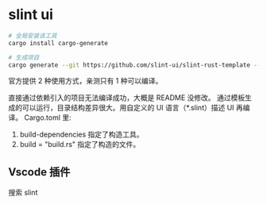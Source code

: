 # slint ui

```bash
# 全局安装该工具
cargo install cargo-generate

# 生成项目
cargo generate --git https://github.com/slint-ui/slint-rust-template --name slinttdemo
```

官方提供 2 种使用方式，亲测只有 1 种可以编译。

直接通过依赖引入的项目无法编译成功，大概是 README 没修改。
通过模板生成的可以运行，目录结构差异很大。用自定义的 UI 语言（*.slint）描述 UI 再编译。
Cargo.toml 里:
1. build-dependencies 指定了构造工具。
2. build = "build.rs" 指定了构造的文件。

## Vscode 插件

搜索 slint 